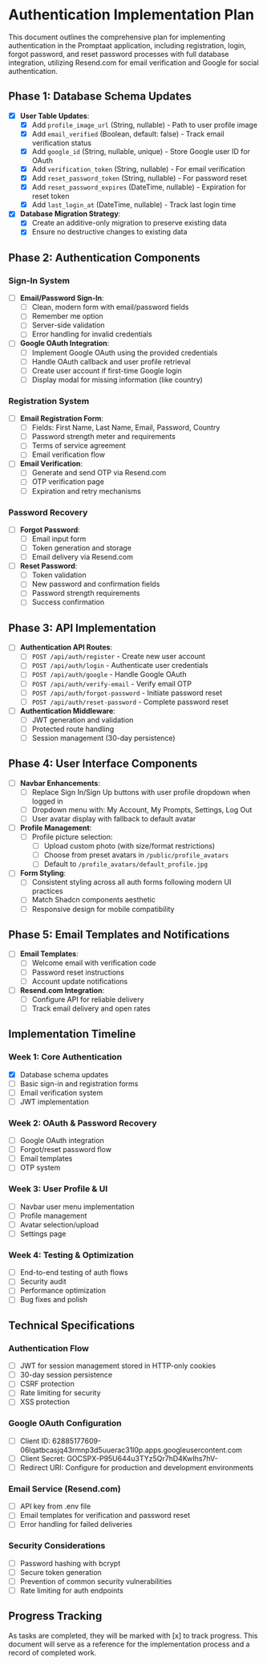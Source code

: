 # Authentication Implementation Plan

This document outlines the comprehensive plan for implementing authentication in the Promptaat application, including registration, login, forgot password, and reset password processes with full database integration, utilizing Resend.com for email verification and Google for social authentication.

## Phase 1: Database Schema Updates

- [x] **User Table Updates**:
  - [x] Add `profile_image_url` (String, nullable) - Path to user profile image
  - [x] Add `email_verified` (Boolean, default: false) - Track email verification status
  - [x] Add `google_id` (String, nullable, unique) - Store Google user ID for OAuth
  - [x] Add `verification_token` (String, nullable) - For email verification
  - [x] Add `reset_password_token` (String, nullable) - For password reset
  - [x] Add `reset_password_expires` (DateTime, nullable) - Expiration for reset token
  - [x] Add `last_login_at` (DateTime, nullable) - Track last login time

- [x] **Database Migration Strategy**:
  - [x] Create an additive-only migration to preserve existing data
  - [x] Ensure no destructive changes to existing data

## Phase 2: Authentication Components

### Sign-In System
- [ ] **Email/Password Sign-In**:
  - [ ] Clean, modern form with email/password fields
  - [ ] Remember me option
  - [ ] Server-side validation
  - [ ] Error handling for invalid credentials

- [ ] **Google OAuth Integration**:
  - [ ] Implement Google OAuth using the provided credentials
  - [ ] Handle OAuth callback and user profile retrieval
  - [ ] Create user account if first-time Google login
  - [ ] Display modal for missing information (like country)

### Registration System
- [ ] **Email Registration Form**:
  - [ ] Fields: First Name, Last Name, Email, Password, Country
  - [ ] Password strength meter and requirements
  - [ ] Terms of service agreement
  - [ ] Email verification flow

- [ ] **Email Verification**:
  - [ ] Generate and send OTP via Resend.com
  - [ ] OTP verification page
  - [ ] Expiration and retry mechanisms

### Password Recovery
- [ ] **Forgot Password**:
  - [ ] Email input form
  - [ ] Token generation and storage
  - [ ] Email delivery via Resend.com

- [ ] **Reset Password**:
  - [ ] Token validation
  - [ ] New password and confirmation fields
  - [ ] Password strength requirements
  - [ ] Success confirmation

## Phase 3: API Implementation

- [ ] **Authentication API Routes**:
  - [ ] `POST /api/auth/register` - Create new user account
  - [ ] `POST /api/auth/login` - Authenticate user credentials
  - [ ] `POST /api/auth/google` - Handle Google OAuth
  - [ ] `POST /api/auth/verify-email` - Verify email OTP
  - [ ] `POST /api/auth/forgot-password` - Initiate password reset
  - [ ] `POST /api/auth/reset-password` - Complete password reset

- [ ] **Authentication Middleware**:
  - [ ] JWT generation and validation
  - [ ] Protected route handling
  - [ ] Session management (30-day persistence)

## Phase 4: User Interface Components

- [ ] **Navbar Enhancements**:
  - [ ] Replace Sign In/Sign Up buttons with user profile dropdown when logged in
  - [ ] Dropdown menu with: My Account, My Prompts, Settings, Log Out
  - [ ] User avatar display with fallback to default avatar

- [ ] **Profile Management**:
  - [ ] Profile picture selection:
    - [ ] Upload custom photo (with size/format restrictions)
    - [ ] Choose from preset avatars in `/public/profile_avatars`
    - [ ] Default to `/profile_avatars/default_profile.jpg`

- [ ] **Form Styling**:
  - [ ] Consistent styling across all auth forms following modern UI practices
  - [ ] Match Shadcn components aesthetic
  - [ ] Responsive design for mobile compatibility

## Phase 5: Email Templates and Notifications

- [ ] **Email Templates**:
  - [ ] Welcome email with verification code
  - [ ] Password reset instructions
  - [ ] Account update notifications

- [ ] **Resend.com Integration**:
  - [ ] Configure API for reliable delivery
  - [ ] Track email delivery and open rates

## Implementation Timeline

### Week 1: Core Authentication
- [x] Database schema updates
- [ ] Basic sign-in and registration forms
- [ ] Email verification system
- [ ] JWT implementation

### Week 2: OAuth & Password Recovery
- [ ] Google OAuth integration
- [ ] Forgot/reset password flow
- [ ] Email templates
- [ ] OTP system

### Week 3: User Profile & UI
- [ ] Navbar user menu implementation
- [ ] Profile management
- [ ] Avatar selection/upload
- [ ] Settings page

### Week 4: Testing & Optimization
- [ ] End-to-end testing of auth flows
- [ ] Security audit
- [ ] Performance optimization
- [ ] Bug fixes and polish

## Technical Specifications

### Authentication Flow
- [ ] JWT for session management stored in HTTP-only cookies
- [ ] 30-day session persistence
- [ ] CSRF protection
- [ ] Rate limiting for security
- [ ] XSS protection

### Google OAuth Configuration
- [ ] Client ID: 62885177609-06lqatbcasjq43rmnp3d5uuerac31l0p.apps.googleusercontent.com
- [ ] Client Secret: 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
- [ ] Redirect URI: Configure for production and development environments

### Email Service (Resend.com)
- [ ] API key from .env file
- [ ] Email templates for verification and password reset
- [ ] Error handling for failed deliveries

### Security Considerations
- [ ] Password hashing with bcrypt
- [ ] Secure token generation
- [ ] Prevention of common security vulnerabilities
- [ ] Rate limiting for auth endpoints

## Progress Tracking

As tasks are completed, they will be marked with [x] to track progress. This document will serve as a reference for the implementation process and a record of completed work.
